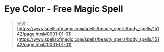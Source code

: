 <!--yml
category: 未分类
date: 2024-06-12 18:54:24
-->

# Eye Color - Free Magic Spell

> 来源：[https://www.spellsofmagic.com/spells/beauty_spells/body_spells/15142/page.html#0001-01-01](https://www.spellsofmagic.com/spells/beauty_spells/body_spells/15142/page.html#0001-01-01)